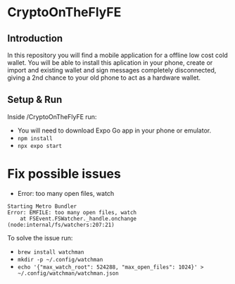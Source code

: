 # CryptoOnTheFlyFE

## Introduction

In this repository you will find a mobile application for a offline low cost cold wallet. You will be able to install this aplication in your phone, create or import and existing wallet and sign messages completely disconnected, giving a 2nd chance to your old phone to act as a hardware wallet.

## Setup & Run

Inside /CryptoOnTheFlyFE run:

- You will need to download Expo Go app in your phone or emulator.
- `npm install`
- `npx expo start`


# Fix possible issues

- Error: too many open files, watch
```
Starting Metro Bundler
Error: EMFILE: too many open files, watch
    at FSEvent.FSWatcher._handle.onchange (node:internal/fs/watchers:207:21)
```

To solve the issue run:
- `brew install watchman`
- `mkdir -p ~/.config/watchman`
- `echo '{"max_watch_root": 524288, "max_open_files": 1024}' > ~/.config/watchman/watchman.json`


